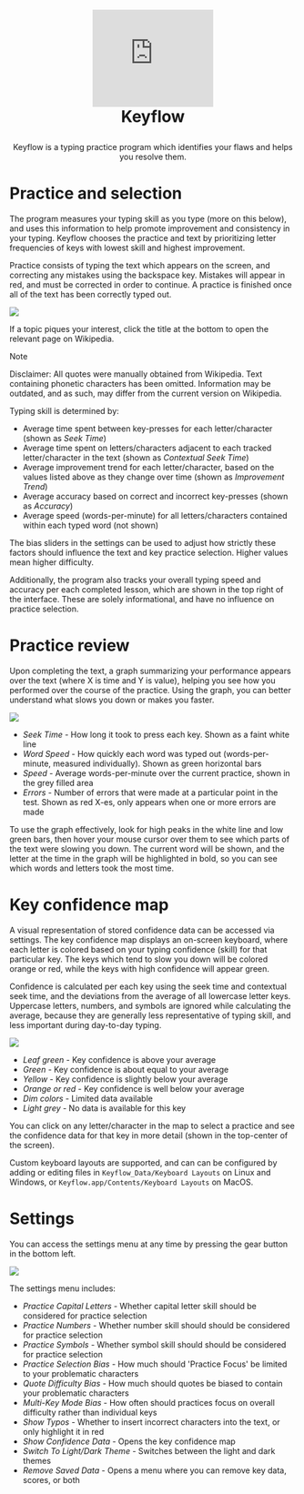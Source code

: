 <h1>
<p align="center">
  <iframe frameborder="0" src="https://itch.io/embed/1291557?border_width=3&amp;bg_color=153961&amp;fg_color=d2edfd&amp;link_color=167bff&amp;border_color=354355" width="212" height="171"><a href="https://no-name-soft.itch.io/keyflow">Keyflow by No-name Soft</a></iframe>
  <br>Keyflow
</h1>
  <p align="center">
    Keyflow is a typing practice program which identifies your flaws and helps you resolve them.
  </p>
</p>

# Practice and selection

The program measures your typing skill as you type (more on this below), and uses this information
to help promote improvement and consistency in your typing. Keyflow chooses the practice and text
by prioritizing letter frequencies of keys with lowest skill and highest improvement.

Practice consists of typing the text which appears on the screen, and correcting any mistakes using
the backspace key. Mistakes will appear in red, and must be corrected in order to continue.
A practice is finished once all of the text has been correctly typed out.

![](./Screenshots/test.png)

If a topic piques your interest, click the title at the bottom to open the relevant page on Wikipedia.

> [!NOTE]
> Disclaimer: All quotes were manually obtained from Wikipedia. Text containing phonetic characters
> has been omitted. Information may be outdated, and as such, may differ from the current version on
> Wikipedia.

Typing skill is determined by:

- Average time spent between key-presses for each letter/character (shown as _Seek Time_)
- Average time spent on letters/characters adjacent to each tracked letter/character in the text (shown as _Contextual Seek Time_)
- Average improvement trend for each letter/character, based on the values listed above as they change over time (shown as _Improvement Trend_)
- Average accuracy based on correct and incorrect key-presses (shown as _Accuracy_)
- Average speed (words-per-minute) for all letters/characters contained within each typed word (not shown)

The bias sliders in the settings can be used to adjust how strictly these factors should influence
the text and key practice selection. Higher values mean higher difficulty.

Additionally, the program also tracks your overall typing speed and accuracy per each completed
lesson, which are shown in the top right of the interface. These are solely informational, and have
no influence on practice selection.

# Practice review

Upon completing the text, a graph summarizing your performance appears over the text (where X is
time and Y is value), helping you see how you performed over the course of the practice.
Using the graph, you can better understand what slows you down or makes you faster.

![](./Screenshots/graph.png)

- _Seek Time_ - How long it took to press each key. Shown as a faint white line
- _Word Speed_ - How quickly each word was typed out (words-per-minute, measured individually). Shown as green horizontal bars
- _Speed_ - Average words-per-minute over the current practice, shown in the grey filled area
- _Errors_ - Number of errors that were made at a particular point in the test. Shown as red X-es, only appears when one or more errors are made

To use the graph effectively, look for high peaks in the white line and low green bars, then
hover your mouse cursor over them to see which parts of the text were slowing you down. The
current word will be shown, and the letter at the time in the graph will be highlighted in
bold, so you can see which words and letters took the most time.

# Key confidence map

A visual representation of stored confidence data can be accessed via settings. The key
confidence map displays an on-screen keyboard, where each letter is colored based on your typing
confidence (skill) for that particular key. The keys which tend to slow you down will be colored
orange or red, while the keys with high confidence will appear green.

Confidence is calculated per each key using the seek time and contextual seek time, and the
deviations from the average of all lowercase letter keys. Uppercase letters, numbers, and symbols
are ignored while calculating the average, because they are generally less representative of
typing skill, and less important during day-to-day typing.

![](./Screenshots/confidence_map.png)

- _Leaf green_ - Key confidence is above your average
- _Green_ - Key confidence is about equal to your average
- _Yellow_ - Key confidence is slightly below your average
- _Orange or red_ - Key confidence is well below your average
- _Dim colors_ - Limited data available
- _Light grey_ - No data is available for this key

You can click on any letter/character in the map to select a practice and see the confidence data
for that key in more detail (shown in the top-center of the screen).

Custom keyboard layouts are supported, and can can be configured by adding or editing files in
`Keyflow_Data/Keyboard Layouts` on Linux and Windows, or `Keyflow.app/Contents/Keyboard Layouts`
on MacOS.

# Settings

You can access the settings menu at any time by pressing the gear button in the bottom left.

![](./Screenshots/settings_dark.png)

The settings menu includes:

- _Practice Capital Letters_ - Whether capital letter skill should be considered for practice selection
- _Practice Numbers_ - Whether number skill should should be considered for practice selection
- _Practice Symbols_ - Whether symbol skill should should be considered for practice selection
- _Practice Selection Bias_ - How much should 'Practice Focus' be limited to your problematic characters
- _Quote Difficulty Bias_ - How much should quotes be biased to contain your problematic characters
- _Multi-Key Mode Bias_ - How often should practices focus on overall difficulty rather than individual keys
- _Show Typos_ - Whether to insert incorrect characters into the text, or only highlight it in red
- _Show Confidence Data_ - Opens the key confidence map
- _Switch To Light/Dark Theme_ - Switches between the light and dark themes
- _Remove Saved Data_ - Opens a menu where you can remove key data, scores, or both
